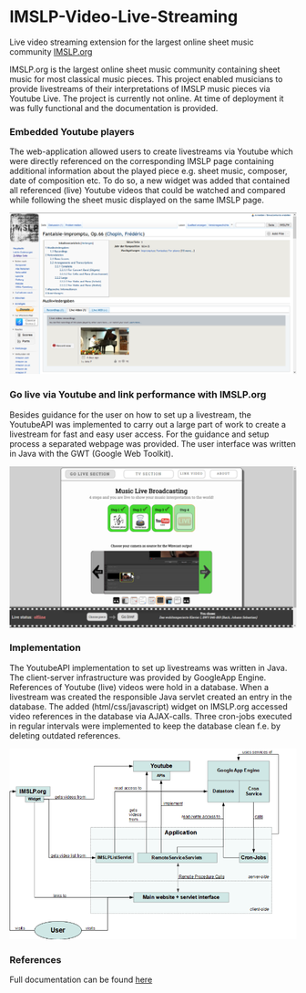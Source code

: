 # IMSLP-Video-Live-Streaming
Live video streaming extension for the largest online sheet music community [IMSLP.org](https://www.imslp.org)

IMSLP.org is the largest online sheet music community containing sheet music for most classical music pieces.
This project enabled musicians to provide livestreams of their interpretations of IMSLP music pieces via Youtube Live.
The project is currently not online. At time of deployment it was fully functional and the documentation is provided.

### Embedded Youtube players

The web-application allowed users to create livestreams via Youtube which were directly referenced on the corresponding IMSLP page 
containing additional information about the played piece e.g. sheet music, composer, date of composition etc.
To do so, a new widget was added that contained all referenced (live) Youtube videos that could be watched and compared while following 
the sheet music displayed on the same IMSLP page.

![alt IMSLP-Embed](https://raw.githubusercontent.com/MrStonebreaker/IMSLP-Video-Live-Streaming/master/IMSLP-Embed.png)

### Go live via Youtube and link performance with IMSLP.org

Besides guidance for the user on how to set up a livestream, the YoutubeAPI was implemented to carry out a large part of work to create a livestream for fast and easy user access. For the guidance and setup process a separated webpage was provided. The user interface was written in Java with the GWT (Google Web Toolkit). 

![alt GoLiveSection](https://raw.githubusercontent.com/MrStonebreaker/IMSLP-Video-Live-Streaming/master/GoLiveSection.png)


### Implementation

The YoutubeAPI implementation to set up livestreams was written in Java. The client-server infrastructure was provided by GoogleApp Engine.
References of Youtube (live) videos were hold in a database. When a livestream was created the responsible Java servlet created an entry in the database. 
The added (html/css/javascript) widget on IMSLP.org accessed video references in the database via AJAX-calls. 
Three cron-jobs executed in regular intervals were implemented to keep the database clean f.e. by deleting outdated references.


![alt ApplicationOverview](https://raw.githubusercontent.com/MrStonebreaker/IMSLP-Video-Live-Streaming/master/Overview.png)


### References

Full documentation can be found [here](https://raw.githubusercontent.com/MrStonebreaker/IMSLP-Video-Live-Streaming/master/Bachelorarbeit_Thomas_Steinbrecher.pdf)
